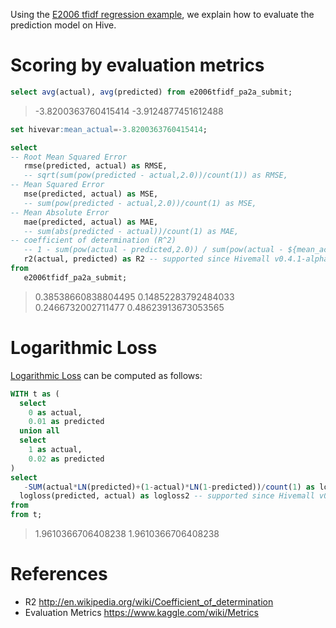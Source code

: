 <!--
  Licensed to the Apache Software Foundation (ASF) under one
  or more contributor license agreements.  See the NOTICE file
  distributed with this work for additional information
  regarding copyright ownership.  The ASF licenses this file
  to you under the Apache License, Version 2.0 (the
  "License"); you may not use this file except in compliance
  with the License.  You may obtain a copy of the License at

    http://www.apache.org/licenses/LICENSE-2.0

  Unless required by applicable law or agreed to in writing,
  software distributed under the License is distributed on an
  "AS IS" BASIS, WITHOUT WARRANTIES OR CONDITIONS OF ANY
  KIND, either express or implied.  See the License for the
  specific language governing permissions and limitations
  under the License.
-->

Using the [E2006 tfidf regression example](../regression/e2006_arow.html), we explain how to evaluate the prediction model on Hive.

<!-- toc -->

# Scoring by evaluation metrics

```sql
select avg(actual), avg(predicted) from e2006tfidf_pa2a_submit;
```
> -3.8200363760415414     -3.9124877451612488

```sql
set hivevar:mean_actual=-3.8200363760415414;

select
-- Root Mean Squared Error
   rmse(predicted, actual) as RMSE,
   -- sqrt(sum(pow(predicted - actual,2.0))/count(1)) as RMSE,
-- Mean Squared Error
   mse(predicted, actual) as MSE,
   -- sum(pow(predicted - actual,2.0))/count(1) as MSE,
-- Mean Absolute Error
   mae(predicted, actual) as MAE,
   -- sum(abs(predicted - actual))/count(1) as MAE,
-- coefficient of determination (R^2)
   -- 1 - sum(pow(actual - predicted,2.0)) / sum(pow(actual - ${mean_actual},2.0)) as R2
   r2(actual, predicted) as R2 -- supported since Hivemall v0.4.1-alpha.5
from
   e2006tfidf_pa2a_submit;
```
> 0.38538660838804495     0.14852283792484033     0.2466732002711477      0.48623913673053565

# Logarithmic Loss

[Logarithmic Loss](https://www.kaggle.com/wiki/LogarithmicLoss) can be computed as follows:

```sql
WITH t as (
  select
    0 as actual,
    0.01 as predicted
  union all
  select
    1 as actual,
    0.02 as predicted
)
select
   -SUM(actual*LN(predicted)+(1-actual)*LN(1-predicted))/count(1) as logloss1,
  logloss(predicted, actual) as logloss2 -- supported since Hivemall v0.4.2-rc.1
from
from t;
```
> 1.9610366706408238	1.9610366706408238

# References

* R2 http://en.wikipedia.org/wiki/Coefficient_of_determination
* Evaluation Metrics https://www.kaggle.com/wiki/Metrics
